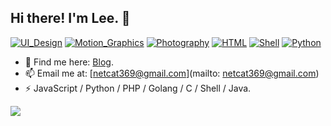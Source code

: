 ## Hi there! I'm Lee. 👋

[![UI_Design](https://img.shields.io/badge/UI_Design-FF3B30?style=flat-square)]()
[![Motion_Graphics](https://img.shields.io/badge/Motion_Graphics-FF9500?style=flat-square)]()
[![Photography](https://img.shields.io/badge/Photography-5856D6?style=flat-square)]()
[![HTML](https://img.shields.io/badge/HTML-34C759?style=flat-square)]()
[![Shell](https://img.shields.io/badge/Shell-FF2D55?style=flat-square)]()
[![Python](https://img.shields.io/badge/Python-007AFF?style=flat-square)]()

- 🔭 Find me here: [Blog](https://mrlee.top).
- 📫 Email me at: [netcat369@gmail.com](mailto: netcat369@gmail.com)
- ⚡ JavaScript / Python / PHP / Golang / C / Shell / Java.
<!-- - 🤔 I’m looking for help with ... -->
<!-- - 💬 Ask me about ... -->
<!-- - 😄 Pronouns: ... -->
<!-- - ⚡ Fun fact: ... -->
<img src="https://github-readme-stats-mrdulin.vercel.app/api?username=fxck1024&count_private=true&show_icons=true&hide_border=true&icon_color=586069&title_color=0366d6" />
